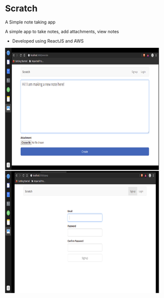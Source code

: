 # Scratch
 A Simple note taking app
<p> A simple app to take notes, add attachments, view notes</br>
<ul>
<li>Developed using ReactJS and AWS</li> 
</ul>
<img src="https://raw.githubusercontent.com/sharathbmsce/Scratch/master/screenshots/Home.png"
     alt="Image not available"
    height="400"
   /><br/>
<img src="https://raw.githubusercontent.com/sharathbmsce/Scratch/master/screenshots/signup.png"
     alt="Image not available"
    height="400"
   /><br/>
